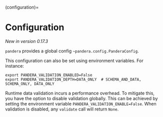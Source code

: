 (configuration)=

# Configuration

*New in version 0.17.3*

`pandera` provides a global config `~pandera.config.PanderaConfig`.

This configuration can also be set using environment variables. For instance:

```
export PANDERA_VALIDATION_ENABLED=False
export PANDERA_VALIDATION_DEPTH=DATA_ONLY  # SCHEMA_AND_DATA, SCHEMA_ONLY, DATA_ONLY
```

Runtime data validation incurs a performance overhead. To mitigate this, you have
the option to disable validation globally. This can be achieved by setting the
environment variable `PANDERA_VALIDATION_ENABLE=False`. When validation is
disabled, any `validate` call will return `None`.
